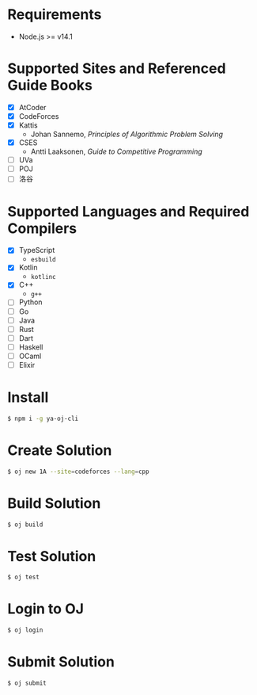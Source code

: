# Requirements

* Node.js >= v14.1

# Supported Sites and Referenced Guide Books

- [x] AtCoder
- [x] CodeForces
- [x] Kattis
  * Johan Sannemo, *Principles of Algorithmic Problem Solving*
- [x] CSES
  * Antti Laaksonen, *Guide to Competitive Programming*
- [ ] UVa
- [ ] POJ
- [ ] 洛谷

# Supported Languages and Required Compilers

- [x] TypeScript
  * `esbuild`
- [x] Kotlin
  * `kotlinc`
- [x] C++
  * `g++`
- [ ] Python
- [ ] Go
- [ ] Java
- [ ] Rust
- [ ] Dart
- [ ] Haskell
- [ ] OCaml
- [ ] Elixir

# Install

```bash
$ npm i -g ya-oj-cli
```

# Create Solution

```bash
$ oj new 1A --site=codeforces --lang=cpp
```

# Build Solution

```bash
$ oj build
```

# Test Solution

```bash
$ oj test
```

# Login to OJ

```bash
$ oj login
```

# Submit Solution

```bash
$ oj submit
```
